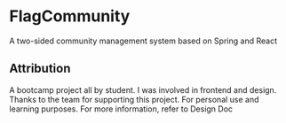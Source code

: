 # FlagCommunity
A two-sided community management system based on Spring and React

## Attribution
A bootcamp project all by student. I was involved in frontend and design. Thanks to the team for supporting this project. For personal use and learning purposes.
For more information, refer to Design Doc

